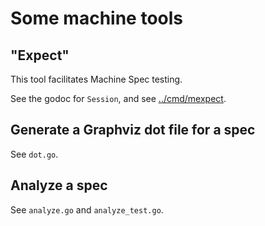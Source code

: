 # Some machine tools

## "Expect"

This tool facilitates Machine Spec testing.

See the godoc for `Session`, and see [../cmd/mexpect](`cmd/mexpect`).

## Generate a Graphviz dot file for a spec

See `dot.go`.

## Analyze a spec

See `analyze.go` and `analyze_test.go`.
